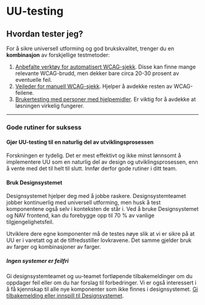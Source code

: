 # UU-testing

## Hvordan tester jeg?

For å sikre universell utforming og god brukskvalitet, trenger du en **kombinasjon** av forskjellige testmetoder:

1. [Anbefalte verktøy for automatisert WCAG-sjekk](/hvordan-faa-det-til/UU-testing/automatisert-testing/). Disse kan finne mange relevante WCAG-brudd, men dekker bare circa 20-30 prosent av eventuelle feil.
2. [Veileder for manuell WCAG-sjekk](/hvordan-faa-det-til/UU-testing/manuell-testing/). Hjelper å avdekke resten av WCAG-feilene.
3. [Brukertesting med personer med hjelpemidler](/hvordan-faa-det-til/UU-testing/brukertesting/). Er viktig for å avdekke at løsningen virkelig fungerer.

-------------

### Gode rutiner for suksess

#### Gjør UU-testing til en naturlig del av utviklingsprosessen
Forskningen er tydelig. Det er mest effektivt og ikke minst lønnsomt å implementere UU som en naturlig del av design og utviklingsprosessen, enn å vente med det til helt til slutt.  Innfør derfor gode rutiner i ditt team. 

#### Bruk Designsystemet
Designsystemet hjelper deg med å jobbe raskere.  Designsystemteamet jobber kontinuerlig med universell utforming, men husk å test komponentene også selv i konteksten de står i. Ved å bruke Designsystemet og NAV frontend, kan du forebygge opp til 70 % av vanlige tilgjengelighetsfeil.

Utviklere dere egne komponenter må de testes nøye slik at vi er sikre på at UU er i varetatt og at de tilfredsstiller lovkravene. Det samme gjelder bruk av farger og kombinasjoner av farger.  

##### Ingen systemer er feilfri 
Gi designsystemteamet og uu-teamet fortløpende tilbakemeldinger om du oppdager feil eller om du har forslag til forbedringer. Vi er også interessert i å få kjennskap til alle nye komponenter som ikke finnes i designsystemet. 
[Gi tilbakemelding eller innspill til Designsystemet](https://github.com/navikt/designsystemet/issues).

